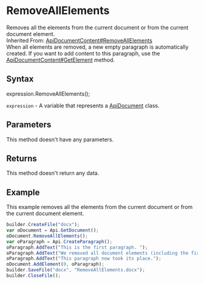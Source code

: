# RemoveAllElements

Removes all the elements from the current document or from the current document element.<br>Inherited From: [ApiDocumentContent#RemoveAllElements](../../ApiDocumentContent/Methods/RemoveAllElements.md)
<br>When all elements are removed, a new empty paragraph is automatically created. If you want to add content to this paragraph, use the [ApiDocumentContent#GetElement](../../ApiDocumentContent/Methods/GetElement.md) method.

## Syntax

expression.RemoveAllElements();

`expression` - A variable that represents a [ApiDocument](../ApiDocument.md) class.

## Parameters

This method doesn't have any parameters.

## Returns

This method doesn't return any data.

## Example

This example removes all the elements from the current document or from the current document element.

```javascript
builder.CreateFile("docx");
var oDocument = Api.GetDocument();
oDocument.RemoveAllElements();
var oParagraph = Api.CreateParagraph();
oParagraph.AddText("This is the first paragraph. ");
oParagraph.AddText("We removed all document elements (including the first paragraph, created by default). ");
oParagraph.AddText("This paragraph now took its place.");
oDocument.AddElement(0, oParagraph);
builder.SaveFile("docx", "RemoveAllElements.docx");
builder.CloseFile();
```